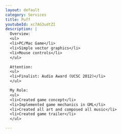 ```yaml
---
layout: default
category: Services
title: Puff
youtubeId: xc7AG3udtZI
description: |
  Overview:
  <ul>
  <li>PC/Mac Game</li>
  <li>Simple vector graphics</li>
  <li>Mouse controls</li>
  </ul>

  Attention:
  <ul>
  <li>Finalist: Audio Award (UCSC 2012)</li>
  </ul>

  My Role:
  <ul>
  <li>Created game concept</li>
  <li>Implemented game mechanics in GML</li>
  <li>Created all art and composed all music</li>
  <li>Created game trailer</li>
  </ul>

---
```

